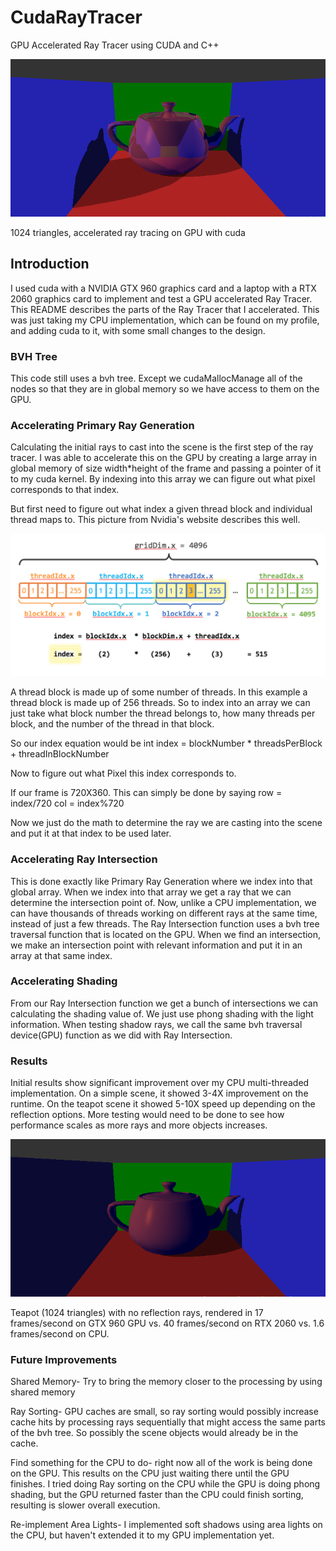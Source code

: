 # CudaRayTracer
GPU Accelerated Ray Tracer using CUDA and C++

![alt_text](https://raw.githubusercontent.com/boonemiller/CudaRayTracer/master/teapotReflection.bmp)

1024 triangles, accelerated ray tracing on GPU with cuda

## Introduction

I used cuda with a NVIDIA GTX 960 graphics card and a laptop with a RTX 2060 graphics card to implement and test a GPU accelerated Ray Tracer. This README describes the parts
of the Ray Tracer that I accelerated. This was just taking my CPU implementation, which can be found on my profile, and adding cuda to it, with some small changes to the design.

### BVH Tree

This code still uses a bvh tree. Except we cudaMallocManage all of the nodes so that they are in global memory so we have access to them on the GPU.


### Accelerating Primary Ray Generation

Calculating the initial rays to cast into the scene is the first step of the ray tracer. I was able to accelerate this on the GPU
by creating a large array in global memory of size width*height of the frame and passing a pointer of it to my cuda kernel. By indexing into this array we can figure out what pixel corresponds to that index.

But first need to figure out what index a given thread block and individual thread maps to. This picture from Nvidia's website describes this well.

![alt text](https://raw.githubusercontent.com/boonemiller/CudaRayTracer/master/cuda_indexing.png)

A thread block is made up of some number of threads. In this example a thread block is made up of 256 threads.
So to index into an array we can just take what block number the thread belongs to, how many threads per block, and the number of the thread in that block.

So our index equation would be
int index = blockNumber * threadsPerBlock + threadInBlockNumber

Now to figure out what Pixel this index corresponds to.

If our frame is 720X360. This can simply be done by saying
row = index/720
col = index%720

Now we just do the math to determine the ray we are casting into the scene and put it at that index to be used later.

### Accelerating Ray Intersection

This is done exactly like Primary Ray Generation where we index into that global array. When we index into that array
we get a ray that we can determine the intersection point of. Now, unlike a CPU implementation, we can have thousands of threads working on different rays
at the same time, instead of just a few threads. The Ray Intersection function uses a bvh tree traversal function that is located on the GPU.
When we find an intersection, we make an intersection point with relevant information and put it in an array at that same index.

### Accelerating Shading

From our Ray Intersection function we get a bunch of intersections we can calculating the shading value of. We just use phong shading
with the light information. When testing shadow rays, we call the same bvh traversal device(GPU) function as we did with Ray Intersection.

### Results

Initial results show significant improvement over my CPU multi-threaded implementation. On a simple scene, it showed 3-4X improvement on the runtime. On the teapot scene it showed 5-10X speed up depending on the reflection options. More testing would need to be done to see how performance scales as more rays and more objects increases.

![alt_text](https://raw.githubusercontent.com/boonemiller/CudaRayTracer/master/teapotNoReflection.bmp)

Teapot (1024 triangles) with no reflection rays, rendered in 17 frames/second on GTX 960 GPU vs. 40 frames/second on RTX 2060 vs. 1.6 frames/second on CPU.

### Future Improvements

Shared Memory- Try to bring the memory closer to the processing by using shared memory

Ray Sorting- GPU caches are small, so ray sorting would possibly increase cache hits by processing rays sequentially that might access
the same parts of the bvh tree. So possibly the scene objects would already be in the cache.

Find something for the CPU to do- right now all of the work is being done on the GPU. This results on the CPU just waiting there until the GPU finishes.
I tried doing Ray sorting on the CPU while the GPU is doing phong shading, but the GPU returned faster than the CPU could finish sorting, resulting is slower overall execution. 

Re-implement Area Lights- I implemented soft shadows using area lights on the CPU, but haven't extended it to my GPU implementation yet.  
